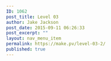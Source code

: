 ```yaml
---
ID: 1062
post_title: Level 03
author: Jake Jackson
post_date: 2015-09-11 06:26:33
post_excerpt: ""
layout: nav_menu_item
permalink: https://make.pv/level-03-2/
published: true
---
```


